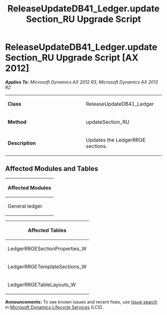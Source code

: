 ﻿---
title: ReleaseUpdateDB41_Ledger.updateSection_RU Upgrade Script
TOCTitle: ReleaseUpdateDB41_Ledger.updateSection_RU Upgrade Script
ms:assetid: a579bf90-5382-c34d-d387-0aa09663691e
ms:mtpsurl: https://msdn.microsoft.com/en-us/library/JJ736818(v=AX.60)
ms:contentKeyID: 49710249
ms.date: 05/18/2015
mtps_version: v=AX.60
---

# ReleaseUpdateDB41\_Ledger.updateSection\_RU Upgrade Script [AX 2012]


_**Applies To:** Microsoft Dynamics AX 2012 R3, Microsoft Dynamics AX 2012 R2_

<table>
<colgroup>
<col style="width: 50%" />
<col style="width: 50%" />
</colgroup>
<tbody>
<tr class="odd">
<td><p><strong>Class</strong></p></td>
<td><p>ReleaseUpdateDB41_Ledger</p></td>
</tr>
<tr class="even">
<td><p><strong>Method</strong></p></td>
<td><p>updateSection_RU</p></td>
</tr>
<tr class="odd">
<td><p><strong>Description</strong></p></td>
<td><p>Updates the LedgerRRGE sections.</p></td>
</tr>
</tbody>
</table>


## Affected Modules and Tables

<table>
<colgroup>
<col style="width: 100%" />
</colgroup>
<thead>
<tr class="header">
<th><p>Affected Modules</p></th>
</tr>
</thead>
<tbody>
<tr class="odd">
<td><p>General ledger</p></td>
</tr>
</tbody>
</table>


<table>
<colgroup>
<col style="width: 100%" />
</colgroup>
<thead>
<tr class="header">
<th><p>Affected Tables</p></th>
</tr>
</thead>
<tbody>
<tr class="odd">
<td><p>LedgerRRGESectionProperties_W</p></td>
</tr>
<tr class="even">
<td><p>LedgerRRGETemplateSections_W</p></td>
</tr>
<tr class="odd">
<td><p>LedgerRRGETableLayouts_W</p></td>
</tr>
</tbody>
</table>

  
**Announcements:** To see known issues and recent fixes, use [Issue search](http://go.microsoft.com/fwlink/?linkid=389258) in [Microsoft Dynamics Lifecycle Services](http://go.microsoft.com/fwlink/?linkid=306505) (LCS).

